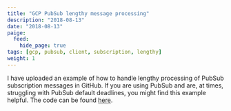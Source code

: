 ```yaml
---
title: "GCP PubSub lengthy message processing"
description: "2018-08-13"
date: "2018-08-13"
paige:
  feed:
    hide_page: true
tags: [gcp, pubsub, client, subscription, lengthy]
weight: 1
---
```


I have uploaded an example of how to handle lengthy processing of PubSub subscription messages in GitHub. If you are using PubSub and are, at times, struggling with PubSub default deadlines, you might find this example helpful. The code can be found [here](https://github.com/flowerinthenight/gcp-pubsub-lengthy-consume).

<br>
